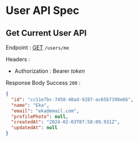# User API Spec

## Get Current User API

Endpoint : [GET]() `/users/me`

Headers :

- Authorization : Bearer _token_

Response Body Success `200` :

```json
{
  "id": "cc11e7bc-7458-40ad-9287-ac65b7398e6b",
  "name": "Eka",
  "email": "eka@email.com",
  "profilePhoto": null,
  "createdAt": "2024-02-03T07:58:09.931Z",
  "updatedAt": null
}
```